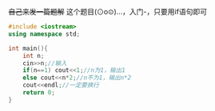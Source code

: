 ~~自己来发一篇题解~~
这个题目(⊙o⊙)…，入门-，只要用if语句即可
```cpp
#include <iostream>
using namespace std;

int main(){
	int n;
	cin>>n;//输入
	if(n==1) cout<<1;//n为1，输出1
	else cout<<n*2;//n不为1，输出n*2
	cout<<endl;//一定要换行
	return 0;
}
```